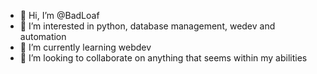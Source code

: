 - 👋 Hi, I’m @BadLoaf
- 👀 I’m interested in python, database management, wedev and automation
- 🌱 I’m currently learning webdev
- 💞️ I’m looking to collaborate on anything that seems within my abilities

<!---
BadLoaf/BadLoaf is a ✨ special ✨ repository because its `README.md` (this file) appears on your GitHub profile.
You can click the Preview link to take a look at your changes.
--->
